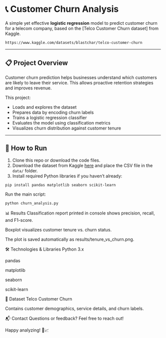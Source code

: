 # 📞 Customer Churn Analysis

A simple yet effective **logistic regression** model to predict customer churn for a telecom company, based on the [Telco Customer Churn dataset] from Kaggle.
```
https://www.kaggle.com/datasets/blastchar/telco-customer-churn
```

---
## 📋 Project Overview

Customer churn prediction helps businesses understand which customers are likely to leave their service. This allows proactive retention strategies and improves revenue.

This project:
- Loads and explores the dataset  
- Prepares data by encoding churn labels  
- Trains a logistic regression classifier  
- Evaluates the model using classification metrics  
- Visualizes churn distribution against customer tenure  

---

## 🚀 How to Run

1. Clone this repo or download the code files.  
2. Download the dataset from Kaggle [here](https://www.kaggle.com/datasets/blastchar/telco-customer-churn) and place the CSV file in the `data/` folder.  
3. Install required Python libraries if you haven’t already:
```bash
pip install pandas matplotlib seaborn scikit-learn
```

Run the main script:

```bash
python churn_analysis.py
```

📊 Results
Classification report printed in console shows precision, recall, and F1-score.

Boxplot visualizes customer tenure vs. churn status.

The plot is saved automatically as results/tenure_vs_churn.png.

🛠️ Technologies & Libraries
Python 3.x

pandas

matplotlib

seaborn

scikit-learn

🔗 Dataset
Telco Customer Churn

Contains customer demographics, service details, and churn labels.

📬 Contact
Questions or feedback? Feel free to reach out!

Happy analyzing! 🚀📈
